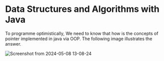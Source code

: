 # Data Structures and Algorithms with Java

To programme optimistically, We need to know that how is the concepts of pointer implemented in java via OOP. The following image illustrates the answer.

![Screenshot from 2024-05-08 13-08-24](https://github.com/pressnaveK/DSA_Java_with_Leetcode/assets/74089667/ac2bebc8-8036-44a1-85f3-ea976350ad74)
